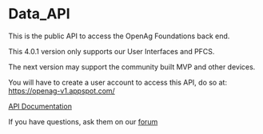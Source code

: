 # Data_API

This is the public API to access the OpenAg Foundations back end.

This 4.0.1 version only supports our User Interfaces and PFCS.

The next version may support the community built MVP and other devices.

You will have to create a user account to access this API, do so at:
https://openag-v1.appspot.com/

[API Documentation](http://htmlpreview.github.io/?https://github.com/OpenAgricultureFoundation/Data_API/blob/master/API/doc/api-documentation/html/index.html)

If you have questions, ask them on our [forum](https://forum.openag.media.mit.edu/)


